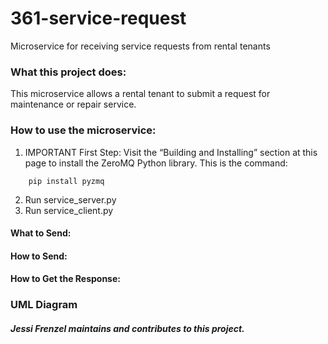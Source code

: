 # 361-service-request
Microservice for receiving service requests from rental tenants

### What this project does:
This microservice allows a rental tenant to submit a request for maintenance or repair service.

### How to use the microservice:
1. IMPORTANT First Step: Visit the “Building and Installing” section at this page to install the ZeroMQ Python library.  This is the command:
```
    pip install pyzmq
```
2. Run service_server.py
3. Run service_client.py

#### What to Send:



#### How to Send:



#### How to Get the Response:



### UML Diagram



##### Jessi Frenzel maintains and contributes to this project.
